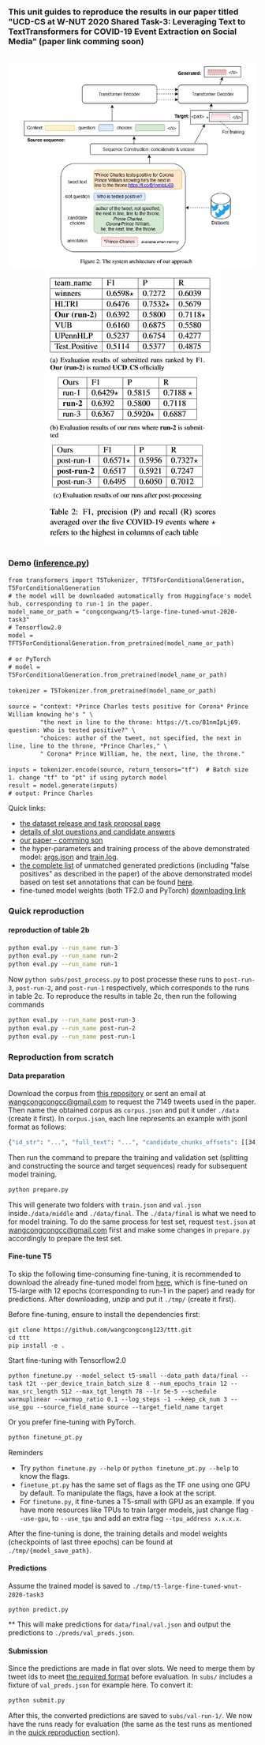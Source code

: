 ### This unit guides to reproduce the results in our paper titled "UCD-CS at W-NUT 2020 Shared Task-3: Leveraging Text to TextTransformers for COVID-19 Event Extraction on Social Media" (paper link comming soon)

<p align="center">
    <br>
    <img src="arch.png"/>
    <img src="results.png"/>
    <br>
<p>

### Demo ([inference.py](inference.py))

```python3
from transformers import T5Tokenizer, TFT5ForConditionalGeneration, T5ForConditionalGeneration
# the model will be downloaded automatically from Huggingface's model hub, corresponding to run-1 in the paper.
model_name_or_path = "congcongwang/t5-large-fine-tuned-wnut-2020-task3"
# Tensorflow2.0
model = TFT5ForConditionalGeneration.from_pretrained(model_name_or_path)

# or PyTorch
# model = T5ForConditionalGeneration.from_pretrained(model_name_or_path)

tokenizer = T5Tokenizer.from_pretrained(model_name_or_path)

source = "context: *Prince Charles tests positive for Corona* Prince William knowing he's " \
         "the next in line to the throne: https://t.co/B1nmIpLj69. question: Who is tested positive?" \
         "choices: author of the tweet, not specified, the next in line, line to the throne, *Prince Charles," \
         " Corona* Prince William, he, the next, line, the throne."

inputs = tokenizer.encode(source, return_tensors="tf")  # Batch size 1. change "tf" to "pt" if using pytorch model
result = model.generate(inputs)
# output: Prince Charles
```

Quick links: 
- [the dataset release and task proposal page](https://github.com/viczong/extract_COVID19_events_from_Twitter/tree/master/shared_task)
- [details of slot questions and candidate answers](https://docs.google.com/document/d/1OWFTXOZpoXNrDULq6PFXvIGarSZwpU-uLQRuV4wrJwI/edit)
- [our paper - comming son](#)
- the hyper-parameters and training process of the above demonstrated model: [args.json](extra/args.json) and [train.log](extra/train.log).
- [the complete list](extra/unmatched.txt) of unmatched generated predictions (including "false positives" as described in the paper) of the above demonstrated model based on test set annotations that can be found [here](preds/golden).
- fine-tuned model weights (both TF2.0 and PyTorch) [downloading link](https://drive.google.com/file/d/1tuI54jDK7OfiVemninyZbUo3sybYHosg/view?usp=sharing)

<a id="quick"></a>
### Quick reproduction

#### reproduction of table 2b
```bash
python eval.py --run_name run-3 
python eval.py --run_name run-2 
python eval.py --run_name run-1
```

Now `python subs/post_process.py` to post processe these runs to `post-run-3`, `post-run-2`, and `post-run-1` respectively, which corresponds to the runs in table 2c. To reproduce the results in table 2c, then run the following commands

```bash
python eval.py --run_name post-run-3 
python eval.py --run_name post-run-2 
python eval.py --run_name post-run-1
```

### Reproduction from scratch

#### Data preparation

Download the corpus from [this repository](https://github.com/viczong/extract_COVID19_events_from_Twitter/tree/master/shared_task) or sent an email at  [wangcongcongcc@gmail.com](wangcongcongcc@gmail.com) to request the 7149 tweets used in the paper. Then name the obtained corpus as `corpus.json` and put it under `./data` (create it first). In `corpus.json`, each line represents an example with jsonl format as follows:

```bash
{"id_str": "...", "full_text": "...", "candidate_chunks_offsets": [[34, 40], [51, 56], [58, 62], [67, 70], [127, 137], [12, 28]], "annotation": {"part1.Response": ["..."], "part2-relation.Response": ["..."], "part2-symptoms.Response": ["..."], "part2-name.Response": ["..."], "part2-when.Response": ["..."], "part2-where.Response": ["..."]}, "event_type": "can_not_test"}
```
Then run the command to prepare the training and validation set (splitting and constructing the source and target sequences) ready for subsequent model training.

```bash
python prepare.py
```

This will generate two folders with `train.json` and `val.json` inside`./data/middle` and `./data/final`. The  `./data/final` is what we need to for model training. To do the same process for test set, request `test.json` at [wangcongcongcc@gmail.com](wangcongcongcc@gmail.com) first and make some changes in `prepare.py` accordingly to prepare the test set.

#### Fine-tune T5
To skip the following time-consuming fine-tuning, it is recommended to download the already fine-tuned model from [here](https://drive.google.com/file/d/1tuI54jDK7OfiVemninyZbUo3sybYHosg/view?usp=sharing), which is fine-tuned on T5-large with 12 epochs (corresponding to run-1 in the paper) and ready for predictions. After downloading, unzip and put it `./tmp/` (create it first).

Before fine-tuning, ensure to install the dependencies first:

````
git clone https://github.com/wangcongcong123/ttt.git
cd ttt
pip install -e .
````

Start fine-tuning with Tensorflow2.0

```
python finetune.py --model_select t5-small --data_path data/final --task t2t --per_device_train_batch_size 8 --num_epochs_train 12 --max_src_length 512 --max_tgt_length 78 --lr 5e-5 --schedule warmuplinear --warmup_ratio 0.1 --log_steps -1 --keep_ck_num 3 --use_gpu --source_field_name source --target_field_name target
```

Or you prefer fine-tuning with PyTorch.

```python
python finetune_pt.py
```

Reminders
* Try `python finetune.py --help` or `python finetune_pt.py --help` to know the flags.
* `finetune_pt.py` has the same set of flags as the TF one using one GPU by default. To manipulate the flags, have a look at the script.
* For `finetune.py`, it fine-tunes a T5-small with GPU as an example. If you have more resources like TPUs to train larger models, just change flag `--use-gpu`, to `--use_tpu` and add an extra flag `--tpu_address x.x.x.x`. 

After the fine-tuning is done, the training details and model weights (checkpoints of last three epochs) can be found at `./tmp/{model_save_path}`.

#### Predictions

Assume the trained model is saved to `./tmp/t5-large-fine-tuned-wnut-2020-task3`

```
python predict.py
```

** This will make predictions for `data/final/val.json` and output the predictions to `./preds/val_preds.json`.

#### Submission

Since the predictions are made in flat over slots. We need to merge them by tweet ids to meet [the required format](https://github.com/viczong/extract_COVID19_events_from_Twitter/tree/master/shared_task) before evaluation. In `subs/` includes a fixture of `val_preds.json` for example here. To convert it:

```python
python submit.py
```

After this, the converted predictions are saved to `subs/val-run-1/`. We now have the runs ready for evaluation (the same as the test runs as mentioned in the [quick reproduction](#quick) section). 

